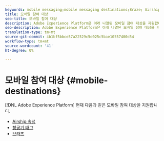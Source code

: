 ```yaml
---
keywords: mobile messaging;mobile messaging destinations;Braze; Airship
title: 모바일 참여 대상
seo-title: 모바일 참여 대상
description: Adobe Experience Platform은 아래 나열된 모바일 참여 대상을 지원합니다.
seo-description: Adobe Experience Platform은 아래 나열된 모바일 참여 대상을 지원합니다.
translation-type: tm+mt
source-git-commit: 4b1bf5bbce57a22529c5d025c5bae10557400d54
workflow-type: tm+mt
source-wordcount: '41'
ht-degree: 0%

---
```



# 모바일 참여 대상 {#mobile-destinations}

[!DNL Adobe Experience Platform] 현재 다음과 같은 모바일 참여 대상을 지원합니다.

* [Airship 속성](airship-attributes-destination.md)
* [항공기 태그](airship-tags-destination.md)
* [브라즈](braze-destination.md)